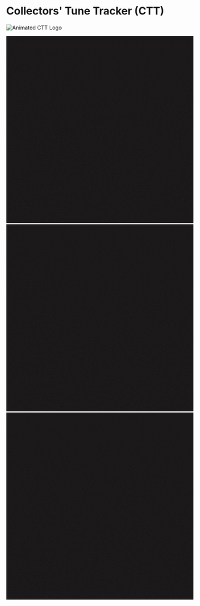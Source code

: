 # Collectors' Tune Tracker (CTT)

![Animated CTT Logo](logo-animated/1.gif)

![](https://github.com/Adron/collectorstunetracker/blob/collectors_tracker_docs/graphics/logo-animated/1.gif)
![](graphics/logo-animated/1.gif)
![](/graphics/logo-animated/1.gif)
